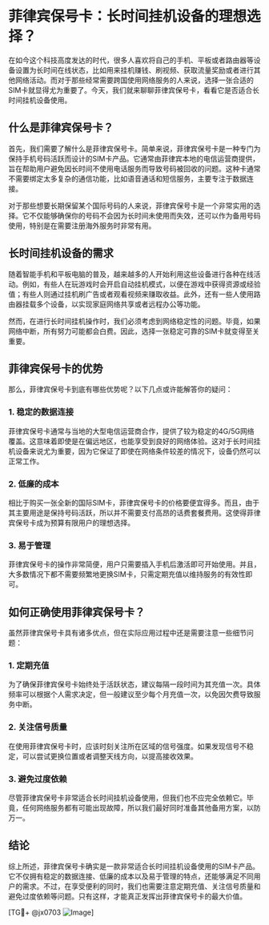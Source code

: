 # 菲律宾保号卡：长时间挂机设备的理想选择？

在如今这个科技高度发达的时代，很多人喜欢将自己的手机、平板或者路由器等设备设置为长时间在线状态，比如用来挂机赚钱、刷视频、获取流量奖励或者进行其他网络活动。而对于那些经常需要跨国使用网络服务的人来说，选择一张合适的SIM卡就显得尤为重要了。今天，我们就来聊聊菲律宾保号卡，看看它是否适合长时间挂机设备使用。

## 什么是菲律宾保号卡？

首先，我们需要了解什么是菲律宾保号卡。简单来说，菲律宾保号卡是一种专门为保持手机号码活跃而设计的SIM卡产品。它通常由菲律宾本地的电信运营商提供，旨在帮助用户避免因长时间不使用电话服务而导致号码被回收的问题。这种卡通常不需要绑定太多复杂的通信功能，比如语音通话和短信服务，主要专注于数据连接。

对于那些想要长期保留某个国际号码的人来说，菲律宾保号卡是一个非常实用的选择。它不仅能够确保你的号码不会因为长时间未使用而失效，还可以作为备用号码使用，特别是在需要注册海外服务时非常有用。

## 长时间挂机设备的需求

随着智能手机和平板电脑的普及，越来越多的人开始利用这些设备进行各种在线活动。例如，有些人在玩游戏时会开启自动挂机模式，以便在游戏中获得资源或经验值；有些人则通过挂机刷广告或者观看视频来赚取收益。此外，还有一些人使用路由器挂载多个设备，以实现家庭网络共享或者远程办公等功能。

然而，在进行长时间挂机操作时，我们必须考虑到网络稳定性的问题。毕竟，如果网络中断，所有努力可能都会白费。因此，选择一张稳定可靠的SIM卡就变得至关重要。

## 菲律宾保号卡的优势

那么，菲律宾保号卡到底有哪些优势呢？以下几点或许能解答你的疑问：

### 1. 稳定的数据连接

菲律宾保号卡通常与当地的大型电信运营商合作，提供了较为稳定的4G/5G网络覆盖。这意味着即使是在偏远地区，也能享受到良好的网络体验。这对于长时间挂机设备来说尤为重要，因为它保证了即使在网络条件较差的情况下，设备仍然可以正常工作。

### 2. 低廉的成本

相比于购买一张全新的国际SIM卡，菲律宾保号卡的价格要便宜得多。而且，由于其主要用途是保持号码活跃，所以并不需要支付高昂的话费套餐费用。这使得菲律宾保号卡成为预算有限用户的理想选择。

### 3. 易于管理

菲律宾保号卡的操作非常简便，用户只需要插入手机后激活即可开始使用。并且，大多数情况下都不需要频繁地更换SIM卡，只需定期充值以维持服务的有效性即可。

## 如何正确使用菲律宾保号卡？

虽然菲律宾保号卡具有诸多优点，但在实际应用过程中还是需要注意一些细节问题：

### 1. 定期充值

为了确保菲律宾保号卡始终处于活跃状态，建议每隔一段时间为其充值一次。具体频率可以根据个人需求决定，但一般建议至少每个月充值一次，以免因欠费导致服务中断。

### 2. 关注信号质量

在使用菲律宾保号卡时，应该时刻关注所在区域的信号强度。如果发现信号不稳定，可以尝试更换位置或者调整天线方向，以提高接收效果。

### 3. 避免过度依赖

尽管菲律宾保号卡非常适合长时间挂机设备使用，但我们也不应完全依赖它。毕竟，任何网络服务都有可能出现故障，所以我们最好同时准备其他备用方案，以防万一。

## 结论

综上所述，菲律宾保号卡确实是一款非常适合长时间挂机设备使用的SIM卡产品。它不仅拥有稳定的数据连接、低廉的成本以及易于管理的特点，还能够满足不同用户的需求。不过，在享受便利的同时，我们也需要注意定期充值、关注信号质量和避免过度依赖等问题。只有这样，才能真正发挥出菲律宾保号卡的最大价值。

[TG💪+ @jx0703 ![Image](https://github.com/user-attachments/assets/dbca1d08-cadb-493c-b0ec-ad6f7a83f270)]
